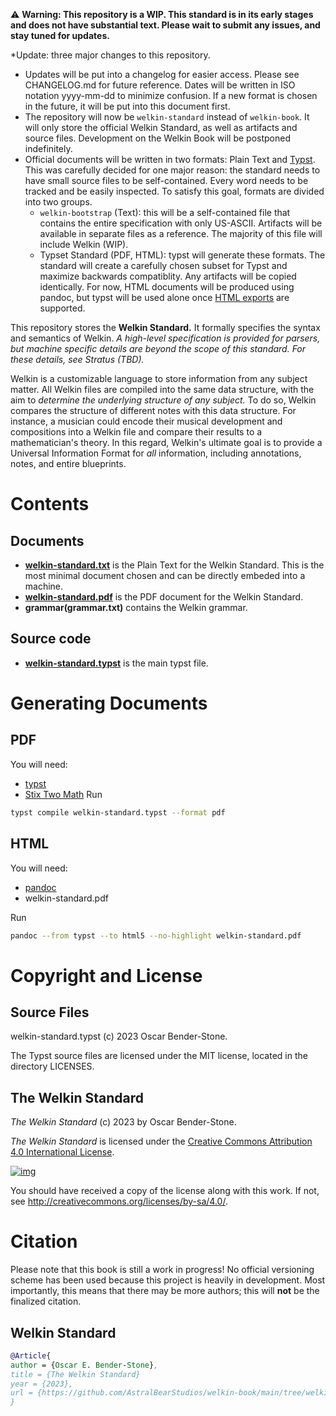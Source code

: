 ⚠ **Warning: This repository is a WIP. This standard is in its early stages and does not have substantial text. Please wait to submit any issues, and stay tuned for updates.**

*Update: three major changes to this repository.
- Updates will be put into a changelog for easier access. Please see CHANGELOG.md for future reference. Dates will be written in ISO notation yyyy-mm-dd to minimize confusion. If a new format is chosen in the future, it will be put into this document first.
- The repository will now be `welkin-standard` instead of `welkin-book`. It will only store the official Welkin Standard, as well as artifacts and source files.
Development on the Welkin Book will be postponed indefinitely.
- Official documents will be written in two formats: Plain Text and [Typst](https://github.com/typst/typst). This was carefully decided for one major reason: the standard needs to have small source files to be self-contained. Every word needs to be tracked and be easily inspected. To satisfy this goal, formats are divided into two groups. 
    - `welkin-bootstrap` (Text): this will be a self-contained file that contains the entire specification with only US-ASCII. Artifacts will be available in separate files as a reference. The majority of this file will include Welkin (WIP).
    - Typset Standard (PDF, HTML): typst will generate these formats. The standard will create a carefully chosen subset for Typst and maximize backwards compatiblity. Any artifacts will be copied identically. For now, HTML documents will be produced using pandoc, but typst will be used alone once [HTML exports](https://github.com/typst/typst/issues/721) are supported.

This repository stores the **Welkin Standard.** It formally specifies the syntax and semantics of Welkin. *A high-level specification is provided for parsers, but machine specific details are beyond the scope of this standard. For these details, see Stratus (TBD).* 

Welkin is a customizable language to store information from any subject matter. All Welkin files are compiled into the same data structure, with the aim to *determine the underlying structure of any subject.* To do so, Welkin compares the structure of different notes with this data structure. For instance, a musician could encode their musical development and compositions into a Welkin file and compare their results to a mathematician's theory. In this regard, Welkin's ultimate goal is to provide a Universal Information Format for *all* information, including annotations, notes, and entire blueprints.

# Contents 

## Documents

- **[welkin-standard.txt](welkin-standard.txt)** is the Plain Text for the Welkin Standard. This is the most minimal document chosen
and can be directly embeded into a machine.
- **[welkin-standard.pdf](welkin-standard.pdf)** is the PDF document for the Welkin Standard.
- **grammar(grammar.txt)** contains the Welkin grammar.

## Source code
- **[welkin-standard.typst](welkin-standard.typst)** is the main typst file.

# Generating Documents

## PDF
You will need:
- [typst](https://github.com/typst/typst)
- [Stix Two Math](https://www.stixfonts.org/)
Run
```bash
typst compile welkin-standard.typst --format pdf
```

## HTML
You will need:
- [pandoc](https://github.com/jgm/pandoc)
- welkin-standard.pdf

Run
```bash
pandoc --from typst --to html5 --no-highlight welkin-standard.pdf
```

# Copyright and License

## Source Files

welkin-standard.typst
(c) 2023 Oscar Bender-Stone.

The Typst source files are licensed under the MIT license, located in the directory LICENSES.

## The Welkin Standard

*The Welkin Standard* (c) 2023 by Oscar Bender-Stone.

*The Welkin Standard* is licensed under the [Creative Commons Attribution 4.0 International License](http://creativecommons.org/licenses/by/4.0/).

[![img](http://i.creativecommons.org/l/by/3.0/80x15.png)](http://creativecommons.org/licenses/by/3.0/deed)

You should have received a copy of the license along with this
work. If not, see <http://creativecommons.org/licenses/by-sa/4.0/>.

# Citation
Please note that this book is still a work in progress! No official versioning scheme has been used because this project is heavily in development.
Most importantly, this means that there may be more authors; this will **not** be the finalized citation.

## Welkin Standard

``` bibtex
@Article{
author = {Oscar E. Bender-Stone},
title = {The Welkin Standard}
year = {2023},
url = {https://github.com/AstralBearStudios/welkin-book/main/tree/welkin-book.pdf},
}
```





